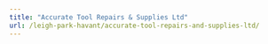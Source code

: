 ```yaml
---
title: "Accurate Tool Repairs & Supplies Ltd"
url: /leigh-park-havant/accurate-tool-repairs-and-supplies-ltd/
---
```

